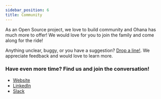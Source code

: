 ```yaml
---
sidebar_position: 6
title: Community
---
```


As an Open Source project, we love to build community and Ohana has much more to offer! We would love for you to join the family and come along for the ride!

Anything unclear, buggy, or you have a suggestion? [Drop a line!](https://github.com/oslabs-beta/ohana). We appreciate feedback and would love to learn more.


### Have even more time? Find us and join the conversation!
- [Website](https://ohana-app.io)
- [LinkedIn](https://docusaurus.io/community/support)
- [Slack](https://join.slack.com/t/slack-so45105/shared_invite/zt-sd4bg4l1-5KbRhhXT6yNx18rs7zUL3w)
